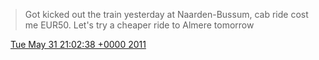 > Got kicked out the train yesterday at Naarden\-Bussum, cab ride cost me EUR50\. Let's try a cheaper ride to Almere tomorrow

<img src="../../media/tweet.ico" width="12" /> [Tue May 31 21:02:38 +0000 2011](https://twitter.com/DromerDenker/status/75668531060019200)